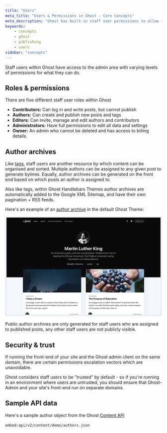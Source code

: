 ```yaml
---
title: "Users"
meta_title: "Users & Permissions in Ghost - Core Concepts"
meta_description: "Ghost has built-in staff user permissions to allow teams to collaborate effectively. Learn more about user permissions in Ghost."
keywords:
    - concepts
    - ghost
    - publishing
    - users
sidebar: "concepts"
---
```


Staff users within Ghost have access to the admin area with varying levels of permissions for what they can do.


## Roles & permissions

There are five different staff user roles within Ghost

- **Contributors:** Can log in and write posts, but cannot publish
- **Authors:** Can create and publish new posts and tags
- **Editors:** Can invite, manage and edit authors and contributors
- **Administrators:** Have full permissions to edit all data and settings
- **Owner:** An admin who cannot be deleted and has access to billing details


## Author archives

Like [tags](/concepts/tags/), staff users are another resource by which content can be organised and sorted. Multiple authors can be assigned to any given post to generate bylines. Equally, author archives can be generated on the front end based on which posts an author is assigned to.

Also like tags, within Ghost Handlebars Themes author archives are automatically added to the Google XML Sitemap, and have their own pagination + RSS feeds.

Here's an example of an [author archive](https://demo.ghost.io/author/martin/) in the default Ghost Theme:

[![Author Archive](../images/concepts/author-archive.jpg)](https://demo.ghost.io/author/martin/)

Public author archives are only generated for staff users who are assigned to published posts, any other staff users are not publicly visible.


## Security & trust

If running the front-end of your site and the Ghost admin client on the same domain, there are certain permissions escalation vectors which are unavoidable.

Ghost considers staff users to be "trusted" by default - so if you're running in an environment where users are untrusted, you should ensure that Ghost-Admin and your site's front-end run on separate domains.


## Sample API data

Here's a sample author object from the Ghost [Content API](/api/content/)

`embed:api/v2/content/demo/authors.json`
